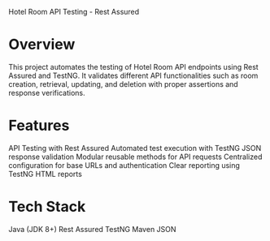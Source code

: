 Hotel Room API Testing - Rest Assured
# Overview
This project automates the testing of Hotel Room API endpoints using Rest Assured and TestNG.
It validates different API functionalities such as room creation, retrieval, updating, and deletion with proper assertions and response verifications.

# Features
API Testing with Rest Assured
Automated test execution with TestNG
JSON response validation
Modular reusable methods for API requests
Centralized configuration for base URLs and authentication
Clear reporting using TestNG HTML reports

# Tech Stack
Java (JDK 8+)
Rest Assured
TestNG
Maven
JSON
